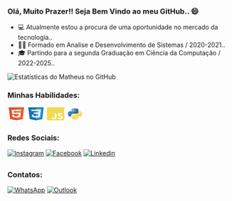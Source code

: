 ### Olá, Muito Prazer!! Seja Bem Vindo ao meu GitHub.. 😄

- 💻 Atualmente estou a procura de uma oportunidade no mercado da tecnologia.. 
- 👨‍🎓 Formado em Analise e Desenvolvimento de Sistemas / 2020-2021.. 
- 🎓 Partindo para a segunda Graduação em Ciência da Computação / 2022-2025..

![Estatísticas do Matheus no GitHub](https://github-readme-stats.vercel.app/api?username=DeveloperMatheus97&show_icons=true&theme=react&count_private=true)

### Minhas Habilidades:
<div style="display: inline-block">
  <img align="center" height="30" width="40" alt="html" src="https://raw.githubusercontent.com/devicons/devicon/master/icons/html5/html5-original.svg "/>
  <img align="center" height="30" width="40" alt="css" src="https://raw.githubusercontent.com/devicons/devicon/master/icons/css3/css3-original.svg "/>
  <img align="center" height="30" width="40" alt="JavaScript" src="https://raw.githubusercontent.com/devicons/devicon/master/icons/javascript/javascript-plain.svg"/>
  <img align="center" height="30" width="40" alt="python" src="https://raw.githubusercontent.com/devicons/devicon/master/icons/python/python-original.svg "/>
</div>

##

### Redes Sociais: 
[![Instagram](https://img.shields.io/badge/Instagram-E4405F?style=for-the-badge&logo=instagram&logoColor=white)](https://www.instagram.com/matheuscomth__/)
[![Facebook](https://img.shields.io/badge/Facebook-1877F2?style=for-the-badge&logo=facebook&logoColor=white)](https://www.facebook.com/profile.php?id=100042428267343)
[![Linkedin](https://img.shields.io/badge/LinkedIn-0077B5?style=for-the-badge&logo=linkedin&logoColor=white)](https://www.linkedin.com/in/matheus-caitano-s/)

##

### Contatos: 
[![WhatsApp](https://img.shields.io/badge/WhatsApp-25D366?style=for-the-badge&logo=whatsapp&logoColor=white)]()
[![Outlook](https://img.shields.io/badge/Microsoft_Outlook-0078D4?style=for-the-badge&logo=microsoft-outlook&logoColor=white)]()

